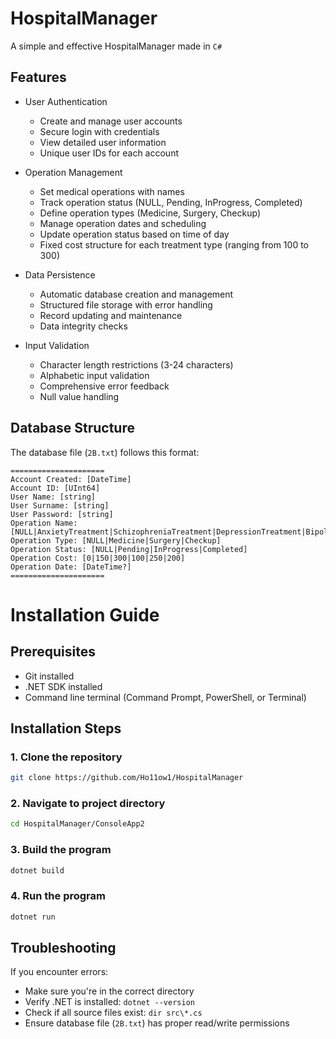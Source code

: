 # HospitalManager

A simple and effective HospitalManager made in ```C#```

## Features

- User Authentication
  - Create and manage user accounts
  - Secure login with credentials
  - View detailed user information
  - Unique user IDs for each account

- Operation Management
  - Set medical operations with names
  - Track operation status (NULL, Pending, InProgress, Completed)
  - Define operation types (Medicine, Surgery, Checkup)
  - Manage operation dates and scheduling
  - Update operation status based on time of day
  - Fixed cost structure for each treatment type (ranging from 100 to 300)

- Data Persistence
  - Automatic database creation and management
  - Structured file storage with error handling
  - Record updating and maintenance
  - Data integrity checks

- Input Validation
  - Character length restrictions (3-24 characters)
  - Alphabetic input validation
  - Comprehensive error feedback
  - Null value handling

## Database Structure

The database file (`2B.txt`) follows this format:
```
=====================
Account Created: [DateTime]
Account ID: [UInt64]
User Name: [string]
User Surname: [string]
User Password: [string]
Operation Name: [NULL|AnxietyTreatment|SchizophreniaTreatment|DepressionTreatment|BipolarDisorderTreatment|PanicAttackTreatment]
Operation Type: [NULL|Medicine|Surgery|Checkup]
Operation Status: [NULL|Pending|InProgress|Completed]
Operation Cost: [0|150|300|100|250|200]
Operation Date: [DateTime?]
=====================
```

# Installation Guide

## Prerequisites
- Git installed
- .NET SDK installed
- Command line terminal (Command Prompt, PowerShell, or Terminal)

## Installation Steps

### 1. Clone the repository
```bash
git clone https://github.com/Ho11ow1/HospitalManager
```

### 2. Navigate to project directory
```bash
cd HospitalManager/ConsoleApp2
```

### 3. Build the program
```bash
dotnet build
```

### 4. Run the program
```bash
dotnet run
```

## Troubleshooting

If you encounter errors:

- Make sure you're in the correct directory
- Verify .NET is installed: `dotnet --version`
- Check if all source files exist: `dir src\*.cs`
- Ensure database file (`2B.txt`) has proper read/write permissions

